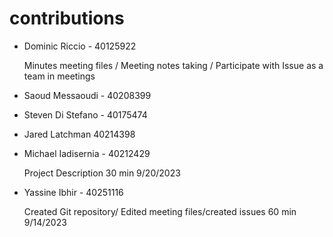 # contributions



- Dominic Riccio - 40125922

  Minutes meeting files / Meeting notes taking / Participate with Issue as a team in meetings

- Saoud Messaoudi - 40208399



- Steven Di Stefano - 40175474



- Jared Latchman 40214398



- Michael Iadisernia - 40212429
  
     Project Description 30 min 9/20/2023


- Yassine Ibhir - 40251116

    Created Git repository/ Edited meeting files/created issues 60 min  9/14/2023


